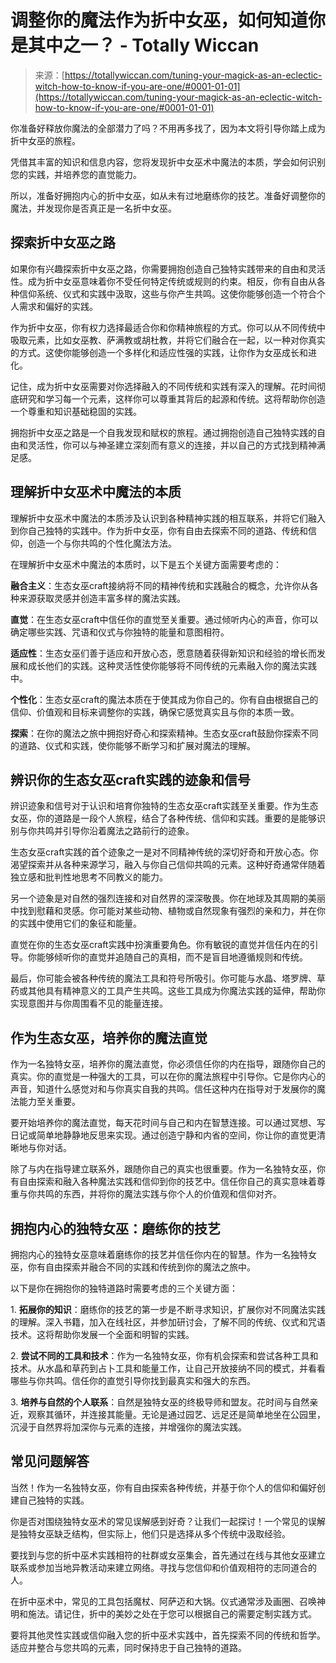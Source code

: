<!--yml

分类：未分类

日期：2024-06-12 18:24:09

-->

# 调整你的魔法作为折中女巫，如何知道你是其中之一？ - Totally Wiccan

> 来源：[https://totallywiccan.com/tuning-your-magick-as-an-eclectic-witch-how-to-know-if-you-are-one/#0001-01-01](https://totallywiccan.com/tuning-your-magick-as-an-eclectic-witch-how-to-know-if-you-are-one/#0001-01-01)

你准备好释放你魔法的全部潜力了吗？不用再多找了，因为本文将引导你踏上成为折中女巫的旅程。

凭借其丰富的知识和信息内容，您将发现折中女巫术中魔法的本质，学会如何识别您的实践，并培养您的直觉能力。

所以，准备好拥抱内心的折中女巫，如从未有过地磨练你的技艺。准备好调整你的魔法，并发现你是否真正是一名折中女巫。

## 探索折中女巫之路

如果你有兴趣探索折中女巫之路，你需要拥抱创造自己独特实践带来的自由和灵活性。成为折中女巫意味着你不受任何特定传统或规则的约束。相反，你有自由从各种信仰系统、仪式和实践中汲取，这些与你产生共鸣。这使你能够创造一个符合个人需求和偏好的实践。

作为折中女巫，你有权力选择最适合你和你精神旅程的方式。你可以从不同传统中吸取元素，比如女巫教、萨满教或胡杜教，并将它们融合在一起，以一种对你真实的方式。这使你能够创造一个多样化和适应性强的实践，让你作为女巫成长和进化。

记住，成为折中女巫需要对你选择融入的不同传统和实践有深入的理解。花时间彻底研究和学习每一个元素，这样你可以尊重其背后的起源和传统。这将帮助你创造一个尊重和知识基础稳固的实践。

拥抱折中女巫之路是一个自我发现和赋权的旅程。通过拥抱创造自己独特实践的自由和灵活性，你可以与神圣建立深刻而有意义的连接，并以自己的方式找到精神满足感。

## 理解折中女巫术中魔法的本质

理解折中女巫术中魔法的本质涉及认识到各种精神实践的相互联系，并将它们融入到你自己独特的实践中。作为折中女巫，你有自由去探索不同的道路、传统和信仰，创造一个与你共鸣的个性化魔法方法。

在理解折中女巫术中魔法的本质时，以下是五个关键方面需要考虑的：

**融合主义**：生态女巫craft接纳将不同的精神传统和实践融合的概念，允许你从各种来源获取灵感并创造丰富多样的魔法实践。

**直觉**：在生态女巫craft中信任你的直觉至关重要。通过倾听内心的声音，你可以确定哪些实践、咒语和仪式与你独特的能量和意图相符。

**适应性**：生态女巫们善于适应和开放心态，愿意随着获得新知识和经验的增长而发展和成长他们的实践。这种灵活性使你能够将不同传统的元素融入你的魔法实践中。

**个性化**：生态女巫craft的魔法本质在于使其成为你自己的。你有自由根据自己的信仰、价值观和目标来调整你的实践，确保它感觉真实且与你的本质一致。

**探索**：在你的魔法之旅中拥抱好奇心和探索精神。生态女巫craft鼓励你探索不同的道路、仪式和实践，使你能够不断学习和扩展对魔法的理解。

## 辨识你的生态女巫craft实践的迹象和信号

辨识迹象和信号对于认识和培育你独特的生态女巫craft实践至关重要。作为生态女巫，你的道路是一段个人旅程，结合了各种传统、信仰和实践。重要的是能够识别与你共鸣并引导你沿着魔法之路前行的迹象。

生态女巫craft实践的首个迹象之一是对不同精神传统的深切好奇和开放心态。你渴望探索并从各种来源学习，融入与你自己信仰共鸣的元素。这种好奇通常伴随着独立感和批判性地思考不同教义的能力。

另一个迹象是对自然的强烈连接和对自然界的深深敬畏。你在地球及其周期的美丽中找到慰藉和灵感。你可能对某些动物、植物或自然现象有强烈的亲和力，并在你的实践中使用它们的象征和能量。

直觉在你的生态女巫craft实践中扮演重要角色。你有敏锐的直觉并信任内在的引导。你能够倾听你的直觉并追随自己的真相，而不是盲目地遵循规则和传统。

最后，你可能会被各种传统的魔法工具和符号所吸引。你可能与水晶、塔罗牌、草药或其他具有精神意义的工具产生共鸣。这些工具成为你魔法实践的延伸，帮助你实现意图并与你周围看不见的能量连接。

## 作为生态女巫，培养你的魔法直觉

作为一名独特女巫，培养你的魔法直觉，你必须信任你的内在指导，跟随你自己的真实。你的直觉是一种强大的工具，可以在你的魔法旅程中引导你。它是你内心的声音，知道什么感觉对和与你真实自我的共鸣。信任这种内在指导对于发展你的魔法能力至关重要。

要开始培养你的魔法直觉，每天花时间与自己和内在智慧连接。可以通过冥想、写日记或简单地静静地反思来实现。通过创造宁静和内省的空间，你让你的直觉更清晰地与你对话。

除了与内在指导建立联系外，跟随你自己的真实也很重要。作为一名独特女巫，你有自由探索和融入各种魔法实践和信仰到你的技艺中。信任你自己的真实意味着尊重与你共鸣的东西，并将你的魔法实践与你个人的价值观和信仰对齐。

## 拥抱内心的独特女巫：磨练你的技艺

拥抱内心的独特女巫意味着磨练你的技艺并信任你内在的智慧。作为一名独特女巫，你有自由探索并融合不同的实践和传统到你的魔法之旅中。

以下是你在拥抱你的独特道路时需要考虑的三个关键方面：

1\. **拓展你的知识**：磨练你的技艺的第一步是不断寻求知识，扩展你对不同魔法实践的理解。深入书籍，加入在线社区，并参加研讨会，了解不同的传统、仪式和咒语技术。这将帮助你发展一个全面和明智的实践。

2\. **尝试不同的工具和技术**：作为一名独特女巫，你有机会探索和尝试各种工具和技术。从水晶和草药到占卜工具和能量工作，让自己开放接纳不同的模式，并看看哪些与你共鸣。信任你的直觉引导你找到最真实和强大的东西。

3\. **培养与自然的个人联系**：自然是独特女巫的终极导师和盟友。花时间与自然亲近，观察其循环，并连接其能量。无论是通过园艺、远足还是简单地坐在公园里，沉浸于自然界将加深你与元素的连接，并增强你的魔法实践。

## 常见问题解答

当然！作为一名独特女巫，你有自由探索各种传统，并基于你个人的信仰和偏好创建自己独特的实践。

你是否对围绕独特女巫术的常见误解感到好奇？让我们一起探讨！一个常见的误解是独特女巫缺乏结构，但实际上，他们只是选择从多个传统中汲取经验。

要找到与您的折中巫术实践相符的社群或女巫集会，首先通过在线与其他女巫建立联系或参加当地异教活动来建立网络。寻找与您信仰和价值观相符的志同道合的人。

在折中巫术中，常见的工具包括魔杖、阿萨迈和大锅。仪式通常涉及画圈、召唤神明和施法。请记住，折中的美妙之处在于您可以根据自己的需要定制实践方式。

要将其他灵性实践或信仰融入您的折中巫术实践中，首先探索不同的传统和哲学。适应并整合与您共鸣的元素，同时保持忠于自己独特的道路。
